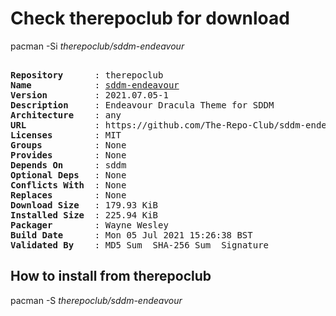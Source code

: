 # Check therepoclub for download

pacman -Si *therepoclub/sddm-endeavour*

<div class="highlight"><pre class="highlight"><text>
<b>Repository</b>      : therepoclub
<b>Name</b>            : <a href="../../x86_64/sddm-endeavour-2021.07.05-1-any.pkg.tar.zst">sddm-endeavour</a>
<b>Version</b>         : 2021.07.05-1
<b>Description</b>     : Endeavour Dracula Theme for SDDM
<b>Architecture</b>    : any
<b>URL</b>             : https://github.com/The-Repo-Club/sddm-endeavour
<b>Licenses</b>        : MIT
<b>Groups</b>          : None
<b>Provides</b>        : None
<b>Depends On</b>      : sddm
<b>Optional Deps</b>   : None
<b>Conflicts With</b>  : None
<b>Replaces</b>        : None
<b>Download Size</b>   : 179.93 KiB
<b>Installed Size</b>  : 225.94 KiB
<b>Packager</b>        : Wayne Wesley <wayne6324@gmail.com>
<b>Build Date</b>      : Mon 05 Jul 2021 15:26:38 BST
<b>Validated By</b>    : MD5 Sum  SHA-256 Sum  Signature
</text></pre></div>

## How to install from therepoclub

pacman -S *therepoclub/sddm-endeavour*
